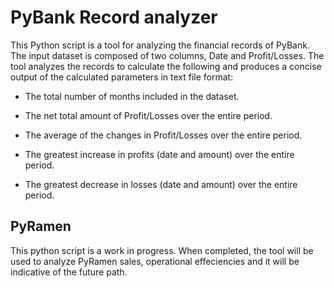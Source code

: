 # PyBank Record analyzer

This Python script is a tool for analyzing the financial records of PyBank. The input dataset is composed of two columns, Date and Profit/Losses. The tool analyzes the records to calculate the following and produces a concise output of the calculated parameters in text file format:

* The total number of months included in the dataset.

* The net total amount of Profit/Losses over the entire period.

* The average of the changes in Profit/Losses over the entire period.

* The greatest increase in profits (date and amount) over the entire period.

* The greatest decrease in losses (date and amount) over the entire period.


## PyRamen

This python script is a work in progress. When completed, the tool will be used to analyze PyRamen sales, operational effeciencies and it will be indicative of the future path.
